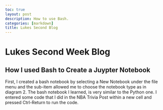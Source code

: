 ```yaml
---
toc: true
layout: post
description: How to use Bash.
categories: [markdown]
title: Lukes Second Blog
---
```

# Lukes Second Week Blog

## How I used Bash to Create a Juypter Notebook

First, I created a bash notebook by selecting  a New Notebook under the file menu and the sub-item allowed me  to choose the notebook type as in diagram 2. The bash notebook I learned, is very similar to the Python one. I entered some code that I did in the NBA Trivia Post within a new cell and pressed Ctrl-Return to run the code.